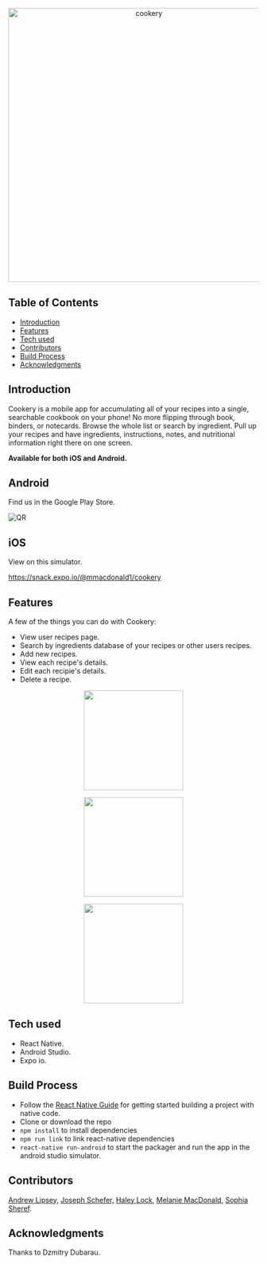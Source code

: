 <p align="center">
    <img alt="cookery" title="cookery" src="https://i.imgur.com/ZFiAFlQ.png" width="550">
</p>

<!-- START doctoc generated TOC please keep comment here to allow auto update -->
<!-- DON'T EDIT THIS SECTION, INSTEAD RE-RUN doctoc TO UPDATE -->
## Table of Contents

- [Introduction](#introduction)
- [Features](#features)
- [Tech used](#tech-used)
- [Contributors](#contributors)
- [Build Process](#build-process)
- [Acknowledgments](#acknowledgments)

<!-- END doctoc generated TOC please keep comment here to allow auto update -->

## Introduction

Cookery is a mobile app for accumulating all of your recipes into a single, searchable cookbook on your phone! No more flipping through book, binders, or notecards. Browse the whole list or search by ingredient.  Pull up your recipes and have ingredients, instructions, notes, and nutritional information right there on one screen.

**Available for both iOS and Android.**

## Android

Find us in the Google Play Store.

![QR](https://github.com/mmacdonald1/Cookery/blob/master/QRcode.png)

## iOS

View on this simulator.

https://snack.expo.io/@mmacdonald1/cookery

## Features

A few of the things you can do with Cookery:

* View user recipes page.
* Search by ingredients database of your recipes or other users recipes.
* Add new recipes.
* View each recipe's details.
* Edit each recipie's details.
* Delete a recipe.

<p align="center">
  <img src = "https://i.imgur.com/4PteC0q.png" width=200>
</p>

<p align="center">
  <img src = "https://i.imgur.com/h8e5dvX.png" width=200>
</p>

<p align="center">
  <img src = "https://i.imgur.com/OGUxlkM.png" width=200>
</p>

## Tech used
* React Native.
* Android Studio.
* Expo io.

## Build Process

- Follow the [React Native Guide](https://facebook.github.io/react-native/docs/getting-started.html) for getting started building a project with native code.
-  Clone or download the repo
- `npm install` to install dependencies
- `npm run link` to link react-native dependencies
- `react-native run-android` to start the packager and run the app in the android studio simulator.

## Contributors

<a href="https://github.com/adlipsey">Andrew Lipsey,</a>
<a href="https://github.com/jes3rk"> Joseph Schefer,</a>
<a href="https://github.com/hml1232"> Haley Lock,</a>
<a href="https://github.com/mmacdonald1"> Melanie MacDonald,</a>
<a href="https://github.com/SophiaSheref"> Sophia Sheref</a>.

## Acknowledgments

Thanks to Dzmitry Dubarau.

